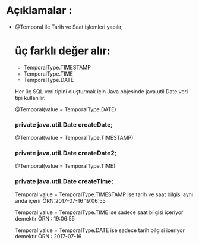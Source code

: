 # Açıklamalar : #

* @Temporal ile  Tarih ve Saat işlemleri yapılır,

    # üç farklı değer alır: #
    * TemporalType.TIMESTAMP
    * TemporalType.TIME
    * TemporalType.DATE

    Her üç SQL veri tipini oluşturmak için Java objesinde  java.util.Date veri tipi kullanılır.

   @Temporal(value = TemporalType.DATE)
   ### private java.util.Date createDate; ###

   @Temporal(value = TemporalType.TIMESTAMP)
   ### private java.util.Date createDate2; ###


   @Temporal(value = TemporalType.TIME) 
   ### private java.util.Date createTime; ###


   Temporal value   =  TemporalType.TIMESTAMP ise tarih ve saat bilgisi aynı anda içerir
    ÖRN:2017-07-16 19:06:55

   Temporal value   =  TemporalType.TIME ise sadece saat bilgisi içeriyor demektir
    ÖRN : 19:06:55

   Temporal value   =  TemporalType.DATE ise sadece tarih bilgisi  içeriyor demektir
    ÖRN : 2017-07-16      
